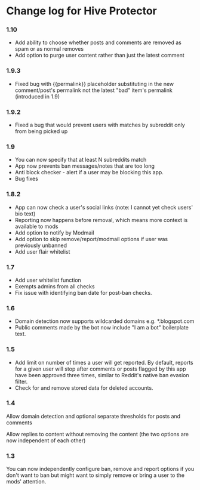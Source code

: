 # Change log for Hive Protector

### 1.10

* Add ability to choose whether posts and comments are removed as spam or as normal removes
* Add option to purge user content rather than just the latest comment

### 1.9.3

* Fixed bug with {{permalink}} placeholder substituting in the new comment/post's permalink not the latest "bad" item's permalink (introduced in 1.9)

### 1.9.2

* Fixed a bug that would prevent users with matches by subreddit only from being picked up

### 1.9

* You can now specify that at least N subreddits match
* App now prevents ban messages/notes that are too long
* Anti block checker - alert if a user may be blocking this app.
* Bug fixes

### 1.8.2

* App can now check a user's social links (note: I cannot yet check users' bio text)
* Reporting now happens before removal, which means more context is available to mods
* Add option to notify by Modmail
* Add option to skip remove/report/modmail options if user was previously unbanned
* Add user flair whitelist

### 1.7

* Add user whitelist function
* Exempts admins from all checks
* Fix issue with identifying ban date for post-ban checks.

### 1.6

* Domain detection now supports wildcarded domains e.g. *.blogspot.com
* Public comments made by the bot now include "I am a bot" boilerplate text.

### 1.5

* Add limit on number of times a user will get reported. By default, reports for a given user will stop after comments or posts flagged by this app have been approved three times, similar to Reddit's native ban evasion filter.
* Check for and remove stored data for deleted accounts.

### 1.4

Allow domain detection and optional separate thresholds for posts and comments

Allow replies to content without removing the content (the two options are now independent of each other)

### 1.3

You can now independently configure ban, remove and report options if you don't want to ban but might want to simply remove or bring a user to the mods' attention.
